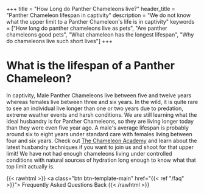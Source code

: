 +++
title = "How Long do Panther Chameleons live?"
header_title = "Panther Chameleon lifespan in captivity"
description = "We do not know what the upper limit to a Panther Chameleon's life is in captivity"
keywords = ["How long do panther chameleons live as pets", "Are panther chameleons good pets", "What chameleon has the longest lifespan", "Why do chameleons live such short lives"]
+++

# What is the lifespan of a Panther Chameleon?

In captivity, Male Panther Chameleons live between five and twelve years whereas females live between three and six years. In the wild, it is quite rare to see an individual live longer than one or two years due to predation, extreme weather events and harsh conditions. We are still learning what the ideal husbandry is for Panther Chameleons, so they are living longer today than they were even five year ago. A male's average lifespan is probably around six to eight years under standard care with females living between four and six years. Check out [The Chameleon Academy](https://chameleonacademy.com/podcasts/) and learn about the latest husbandry techniques if you want to join us and shoot for that upper limit! We have not had enough chameleons living under controlled conditions with natural sources of hydration long enough to know what that top limit actually is.

{{< rawhtml >}}
<a class="btn btn-template-main" href="{{< ref "/faq" >}}"> Frequently Asked Questions <i class="fas fa-backward"></i> Back </a>
{{< /rawhtml >}}
